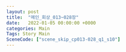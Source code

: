 ```yaml
---
layout: post
title:  "메인_회상_013~028장"
date:   2022-01-05 00:00:00 +0000
categories: Main
Tags: Story Main
SceneCode: ["scene_skip_cp013-028_q1_s10"]
---
```

